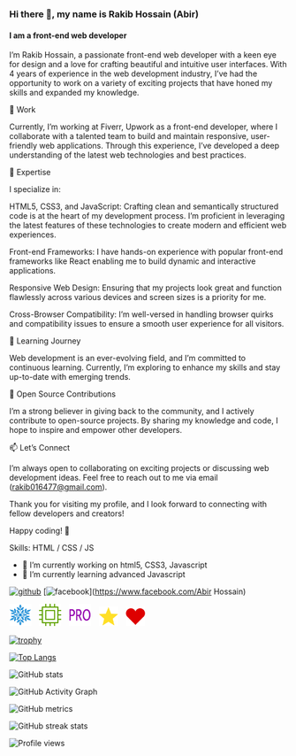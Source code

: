 ### Hi there 👋, my name is Rakib Hossain (Abir)
#### I am a front-end web developer
I’m Rakib Hossain, a passionate front-end web developer with a keen eye for design and a love for crafting beautiful and intuitive user interfaces. With 4 years of experience in the web development industry, I’ve had the opportunity to work on a variety of exciting projects that have honed my skills and expanded my knowledge.

💼 Work

Currently, I’m working at Fiverr, Upwork as a front-end developer, where I collaborate with a talented team to build and maintain responsive, user-friendly web applications. Through this experience, I’ve developed a deep understanding of the latest web technologies and best practices.

🚀 Expertise

I specialize in:

HTML5, CSS3, and JavaScript: Crafting clean and semantically structured code is at the heart of my development process. I’m proficient in leveraging the latest features of these technologies to create modern and efficient web experiences.

Front-end Frameworks: I have hands-on experience with popular front-end frameworks like React enabling me to build dynamic and interactive applications.

Responsive Web Design: Ensuring that my projects look great and function flawlessly across various devices and screen sizes is a priority for me.

Cross-Browser Compatibility: I’m well-versed in handling browser quirks and compatibility issues to ensure a smooth user experience for all visitors.

🌱 Learning Journey

Web development is an ever-evolving field, and I’m committed to continuous learning. Currently, I’m exploring to enhance my skills and stay up-to-date with emerging trends.

🌟 Open Source Contributions

I’m a strong believer in giving back to the community, and I actively contribute to open-source projects. By sharing my knowledge and code, I hope to inspire and empower other developers.

📫 Let’s Connect

I’m always open to collaborating on exciting projects or discussing web development ideas. Feel free to reach out to me via email (rakib016477@gmail.com).

Thank you for visiting my profile, and I look forward to connecting with fellow developers and creators!

Happy coding! 🚀

Skills: HTML / CSS / JS

- 🔭 I’m currently working on html5, CSS3, Javascript 
- 🌱 I’m currently learning advanced Javascript 


[<img src='https://cdn.jsdelivr.net/npm/simple-icons@3.0.1/icons/github.svg' alt='github' height='40'>](https://github.com/RakibHossainGitHub)  [<img src='https://cdn.jsdelivr.net/npm/simple-icons@3.0.1/icons/facebook.svg' alt='facebook' height='40'>](https://www.facebook.com/Abir Hossain)  

<a href='https://archiveprogram.github.com/'><img src='https://raw.githubusercontent.com/acervenky/animated-github-badges/master/assets/acbadge.gif' width='40' height='40'></a> <a href='https://docs.github.com/en/developers'><img src='https://raw.githubusercontent.com/acervenky/animated-github-badges/master/assets/devbadge.gif' width='40' height='40'></a> <a href='https://github.com/pricing'><img src='https://raw.githubusercontent.com/acervenky/animated-github-badges/master/assets/pro.gif' width='40' height='40'></a> <a href='https://stars.github.com/'><img src='https://raw.githubusercontent.com/acervenky/animated-github-badges/master/assets/starbadge.gif' width='35' height='35'></a> <a href='https://docs.github.com/en/github/supporting-the-open-source-community-with-github-sponsors'><img src='https://raw.githubusercontent.com/acervenky/animated-github-badges/master/assets/sponsorbadge.gif' width='35' height='35'></a> 

[![trophy](https://github-profile-trophy.vercel.app/?username=RakibHossainGitHub)](https://github.com/ryo-ma/github-profile-trophy)

[![Top Langs](https://github-readme-stats.vercel.app/api/top-langs/?username=RakibHossainGitHub)](https://github.com/anuraghazra/github-readme-stats)

![GitHub stats](https://github-readme-stats.vercel.app/api?username=RakibHossainGitHub&show_icons=true&count_private=true)  

![GitHub Activity Graph](https://activity-graph.herokuapp.com/graph?username=RakibHossainGitHub)  

![GitHub metrics](https://metrics.lecoq.io/RakibHossainGitHub)  

![GitHub streak stats](https://streak-stats.demolab.com/?user=RakibHossainGitHub)  

![Profile views](https://gpvc.arturio.dev/RakibHossainGitHub)  
